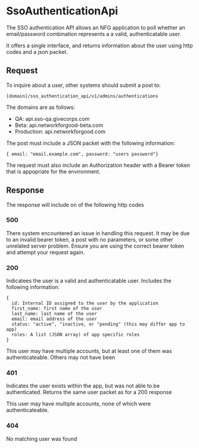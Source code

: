 # SsoAuthenticationApi

The SSO authentication API allows an NFG application to poll whether an email/password combination represents a a valid, authenticatable user.

It offers a single interface, and returns information about the user using http codes and a json packet.

## Request

To inquire about a user, other systems should submit a post to:

````
[domain]/sso_authentication_api/v1/admins/authentications
````

The domains are as follows:

* QA: api.sso-qa.givecorps.com
* Beta: api.networkforgood-beta.com
* Production: api.networkforgood.com

The post must include a JSON packet with the following information:

````
{ email: "email.example.com", password: "users password"}
````

The request must also include an Authorization header with a Bearer token that is appopriate for the environment.

## Response

The response will include on of the following http codes

### 500
There system encountered an issue in handling this request. It may be due to an invalid bearer token, a post with no parameters, or some other unrelated server problem. Ensure you are using the correct bearer token and attempt your request again.

### 200
Indicatees the user is a valid and authenticatable user. Includes the following information:

````
{
  id: Internal ID assigned to the user by the application
  first_name: first name of the user
  last_name: last name of the user
  email: email address of the user
  status: "active", "inactive, or "pending" (this may differ app to app)
  roles: A list (JSON array) of app specific roles
}
````

This user may have multiple accounts, but at least one of them was authenticateable. Others may not have been

### 401
Indicates the user exists within the app, but was not able to be authenticated. Returns the same user packet as for a 200 response

This user may have multiple accounts, none of which were authenticateable.

### 404
No matching user was found




